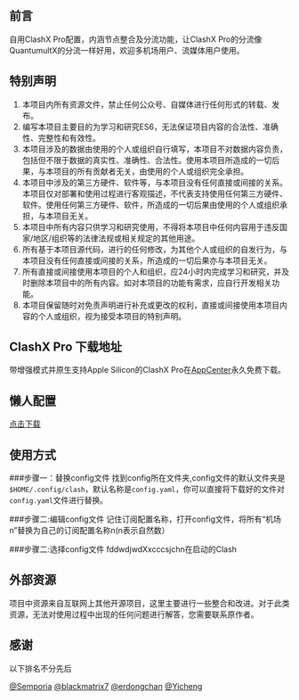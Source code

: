## 前言

自用ClashX Pro配置，内涵节点整合及分流功能，让ClashX Pro的分流像QuantumultX的分流一样好用，欢迎多机场用户、流媒体用户使用。


## 特别声明

1. 本项目内所有资源文件，禁止任何公众号、自媒体进行任何形式的转载、发布。
2. 编写本项目主要目的为学习和研究ES6，无法保证项目内容的合法性、准确性、完整性和有效性。
3. 本项目涉及的数据由使用的个人或组织自行填写，本项目不对数据内容负责，包括但不限于数据的真实性、准确性、合法性。使用本项目所造成的一切后果，与本项目的所有贡献者无关，由使用的个人或组织完全承担。
4. 本项目中涉及的第三方硬件、软件等，与本项目没有任何直接或间接的关系。本项目仅对部署和使用过程进行客观描述，不代表支持使用任何第三方硬件、软件。使用任何第三方硬件、软件，所造成的一切后果由使用的个人或组织承担，与本项目无关。
5. 本项目中所有内容只供学习和研究使用，不得将本项目中任何内容用于违反国家/地区/组织等的法律法规或相关规定的其他用途。
6. 所有基于本项目源代码，进行的任何修改，为其他个人或组织的自发行为，与本项目没有任何直接或间接的关系，所造成的一切后果亦与本项目无关。
7. 所有直接或间接使用本项目的个人和组织，应24小时内完成学习和研究，并及时删除本项目中的所有内容。如对本项目的功能有需求，应自行开发相关功能。
8. 本项目保留随时对免责声明进行补充或更改的权利，直接或间接使用本项目内容的个人或组织，视为接受本项目的特别声明。


## ClashX Pro 下载地址

带增强模式并原生支持Apple Silicon的ClashX Pro在[AppCenter](https://install.appcenter.ms/users/clashx/apps/clashx-pro/distribution_groups/public)永久免费下载。

## 懒人配置

[点击下载](https://raw.githubusercontent.com/GreatEugenius/Clash/master/config.yaml)

## 使用方式
###步骤一：替换config文件
找到config所在文件夹,config文件的默认文件夹是`$HOME/.config/clash`，默认名称是`config.yaml`，你可以直接将下载好的文件对`config.yaml`文件进行替换。

###步骤二:编辑config文件
记住订阅配置名称，打开config文件，将所有“机场n”替换为自己的订阅配置名称n(n表示自然数）

###步骤二:选择config文件
fddwdjwdXxcccsjchn在启动的Clash

## 外部资源

项目中资源来自互联网上其他开源项目，这里主要进行一些整合和改进。对于此类资源，无法对使用过程中出现的任何问题进行解答，您需要联系原作者。

## 感谢

以下排名不分先后

[@Semporia](https://github.com/Semporia)   [@blackmatrix7](https://github.com/blackmatrix7)   [@erdongchan](https://github.com/erdongchanyo)   [@Yicheng](https://github.com/yichengchen)
